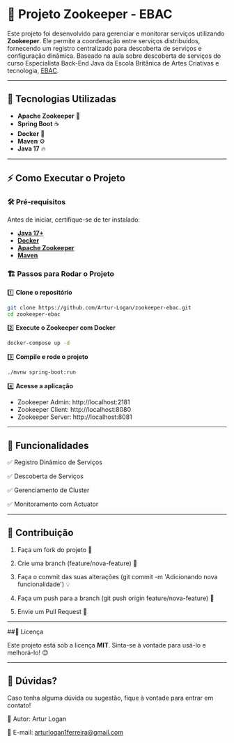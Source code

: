 # 🦁 Projeto Zookeeper - EBAC

Este projeto foi desenvolvido para gerenciar e monitorar serviços utilizando **Zookeeper**. Ele permite a coordenação entre serviços distribuídos, fornecendo um registro centralizado para descoberta de serviços e configuração dinâmica. Baseado na aula sobre descoberta de serviços do curso Especialista Back-End Java da Escola Britânica de Artes Criativas e tecnologia, [EBAC](https://ebaconline.com.br/).

---

## 🚀 Tecnologias Utilizadas

- **Apache Zookeeper** 🐘  
- **Spring Boot** ☕  
- **Docker** 🐳  
- **Maven** ⚙️  
- **Java 17** 🔥  

---

## ⚡ Como Executar o Projeto

### 🛠️ **Pré-requisitos**
Antes de iniciar, certifique-se de ter instalado:
- **[Java 17+](https://www.oracle.com/java/technologies/javase-jdk17-downloads.html)**
- **[Docker](https://www.docker.com/)**
- **[Apache Zookeeper](https://zookeeper.apache.org/)**
- **[Maven](https://maven.apache.org/)**

### 🏗️ **Passos para Rodar o Projeto**

1️⃣ **Clone o repositório**
```bash
git clone https://github.com/Artur-Logan/zookeeper-ebac.git
cd zookeeper-ebac

```


2️⃣ **Execute o Zookeeper com Docker**
```bash
docker-compose up -d

```
3️⃣ **Compile e rode o projeto**
```bash
./mvnw spring-boot:run

```
4️⃣ **Acesse a aplicação**
- Zookeeper Admin: http://localhost:2181
- Zookeeper Client: http://localhost:8080
- Zookeeper Server: http://localhost:8081

---
## 🎯 Funcionalidades

✅ Registro Dinâmico de Serviços

✅ Descoberta de Serviços

✅ Gerenciamento de Cluster

✅ Monitoramento com Actuator

---

## 🤝 Contribuição

1. Faça um fork do projeto 🍴

2. Crie uma branch (feature/nova-feature) 🌱
   
3. Faça o commit das suas alterações (git commit -m 'Adicionando nova funcionalidade') 💡
  
4. Faça um push para a branch (git push origin feature/nova-feature)  🚀

5. Envie um Pull Request 📩

--- 

##📜 Licença

Este projeto está sob a licença **MIT**. Sinta-se à vontade para usá-lo e melhorá-lo! 😊

---

## 💬 Dúvidas?

Caso tenha alguma dúvida ou sugestão, fique à vontade para entrar em contato!

👤 Autor: Artur Logan

📧 E-mail: arturlogan1ferreira@gmail.com





